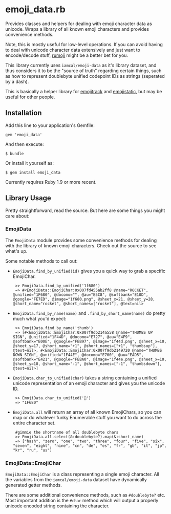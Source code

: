 # emoji_data.rb

Provides classes and helpers for dealing with emoji character data as unicode.  Wraps a library of all known emoji characters and provides convenience methods.

Note, this is mostly useful for low-level operations.  If you can avoid having to deal with unicode character data extensively and just want to encode/decode stuff, [rumoji](https://github.com/mwunsch/rumoji) might be a better bet for you.

This library currently uses `iamcal/emoji-data` as it's library dataset, and thus considers it to be the "source of truth" regarding certain things, such as how to represent doublebyte unified codepoint IDs as strings (seperated by a dash).

This is basically a helper library for [emojitrack](https://github.com/mroth/emojitrack) and [emojistatic](https://github.com/mroth/emojistatic), but may be useful for other people.

## Installation

Add this line to your application's Gemfile:

    gem 'emoji_data'

And then execute:

    $ bundle

Or install it yourself as:

    $ gem install emoji_data

Currently requires Ruby 1.9 or more recent.

## Library Usage

Pretty straightforward, read the source.  But here are some things you might care about:

### EmojiData

  The `EmojiData` module provides some convenience methods for dealing with the library of known emoji characters.  Check out the source to see what's up. 
  
Some notable methods to call out:
 
 - `EmojiData.find_by_unified(id)` gives you a quick way to grab a specific EmojiChar.

		>> EmojiData.find_by_unified('1f680')
	 	=> #<EmojiData::EmojiChar:0x007fd455ab2ff8 @name="ROCKET", @unified="1F680", @docomo="", @au="E5C8", @softbank="E10D", @google="FE7ED", @image="1f680.png", @sheet_x=21, @sheet_y=28, @short_name="rocket", @short_names=["rocket"], @text=nil>
	 	
 - `EmojiData.find_by_name(name)` and `.find_by_short_name(name)` do pretty much what you'd expect:
 
		>> EmojiData.find_by_name('thumb')
		=> [#<EmojiData::EmojiChar:0x007f9db214a558 @name="THUMBS UP SIGN", @unified="1F44D", @docomo="E727", @au="E4F9", @softbank="E00E", @google="FEB97", @image="1f44d.png", @sheet_x=10, @sheet_y=17, @short_name="+1", @short_names=["+1", "thumbsup"], @text=nil>, #<EmojiData::EmojiChar:0x007f9db2149720 @name="THUMBS DOWN SIGN", @unified="1F44E", @docomo="E700", @au="EAD5", @softbank="E421", @google="FEBA0", @image="1f44e.png", @sheet_x=10, @sheet_y=18, @short_name="-1", @short_names=["-1", "thumbsdown"], @text=nil>]
 	
 - `EmojiData.char_to_unified(char)` takes a string containing a unified unicode representation of an emoji character and gives you the unicode ID.

		>> EmojiData.char_to_unified('🚀')
		=> "1F680"

 - `EmojiData.all` will return an array of all known EmojiChars, so you can map or do whatever funky Enumerable stuff you want to do across the entire character set.
 
 		#gimmie the shortname of all doublebyte chars
 		>> EmojiData.all.select(&:doublebyte?).map(&:short_name)
		=> ["hash", "zero", "one", "two", "three", "four", "five", "six", "seven", "eight", "nine", "cn", "de", "es", "fr", "gb", "it", "jp", "kr", "ru", "us"]		
		

### EmojiData::EmojiChar

  `EmojiData::EmojiChar` is a class representing a single emoji character.  All the variables from the `iamcal/emoji-data` dataset have dynamically generated getter methods.  
  
There are some additional convenience methods, such as `#doublebyte?` etc. Most important addition is the `#char` method which will output a properly unicode encoded string containing the character.


